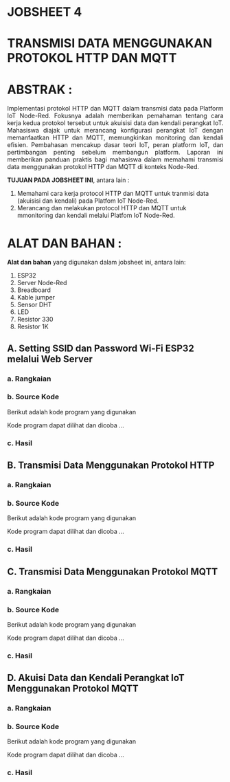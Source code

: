 # JOBSHEET 4
# TRANSMISI DATA MENGGUNAKAN PROTOKOL HTTP DAN MQTT
# ABSTRAK	:
<p align="justify">Implementasi protokol HTTP dan MQTT dalam transmisi data pada Platform IoT Node-Red. Fokusnya adalah memberikan pemahaman tentang cara kerja kedua protokol tersebut untuk akuisisi data dan kendali perangkat IoT. Mahasiswa diajak untuk merancang konfigurasi perangkat IoT dengan memanfaatkan HTTP dan MQTT, memungkinkan monitoring dan kendali efisien. Pembahasan mencakup dasar teori IoT, peran platform IoT, dan pertimbangan penting sebelum membangun platform. Laporan ini memberikan panduan praktis bagi mahasiswa dalam memahami transmisi data menggunakan protokol HTTP dan MQTT di konteks Node-Red.

**TUJUAN PADA JOBSHEET INI**, antara lain	:

1.	Memahami cara kerja protocol HTTP dan MQTT untuk tranmisi data (akuisisi dan kendali) pada Platfom IoT Node-Red.
2.	Merancang dan melakukan protocol HTTP dan MQTT untuk mmonitoring dan kendali melalui Platfom IoT Node-Red.
# ALAT DAN BAHAN	:
**Alat dan bahan** yang digunakan dalam jobsheet ini, antara lain:
1.	ESP32 
2.	Server Node-Red
3.	Breadboard
4.	Kable jumper
5.	Sensor DHT
6.	LED
7.	Resistor 330
8.	Resistor 1K

## A.	Setting SSID dan Password Wi-Fi ESP32 melalui Web Server
### a.	Rangkaian

### b.	Source Kode

Berikut adalah kode program yang digunakan

Kode program dapat dilihat dan dicoba …

### c.	Hasil 

## B.	Transmisi Data Menggunakan Protokol HTTP

### a.	Rangkaian

### b.	Source Kode

Berikut adalah kode program yang digunakan

Kode program dapat dilihat dan dicoba …


### c.	Hasil 

## C.	Transmisi Data Menggunakan Protokol MQTT

### a.	Rangkaian

### b.	Source Kode

Berikut adalah kode program yang digunakan

Kode program dapat dilihat dan dicoba …

### c.	Hasil 

## D.	Akuisi Data dan Kendali Perangkat IoT Menggunakan Protokol MQTT

### a.	Rangkaian

### b.	Source Kode

Berikut adalah kode program yang digunakan

Kode program dapat dilihat dan dicoba …

### c.	Hasil 
